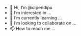 - 👋 Hi, I’m @dipendipu
- 👀 I’m interested in ...
- 🌱 I’m currently learning ...
- 💞️ I’m looking to collaborate on ...
- 📫 How to reach me ...

<!---
dipendipu/dipendipu is a ✨ special ✨ repository because its `README.md` (this file) appears on your GitHub profile.
You can click the Preview link to take a look at your changes.
--->
